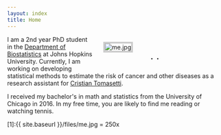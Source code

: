 ```yaml
---
layout: index
title: Home
---
```


<figure style="float: right; width: 240px; margin-left: 24px; margin-bottom: 6px">
	<img src="{{ site.baseurl }}/files/me.jpg" alt="me.jpg" style="border: #ccc 4px solid; vertical-align: middle;"/>
	<figcaption style="text-align: center; font-size: x-large">
        <a href="mailto:albertkuo@jhu.edu"><i class="fas fa-envelope-square"></i></a>
        &#183; 
    	<a href="https://github.com/albertkuo"><i class="fab fa-github"></i></a>
        &#183; 
        <a href="https://www.linkedin.com/in/albertokuo/"><i class="fab fa-linkedin"></i></a>
    </figcaption>
</figure>

I am a 2nd year PhD student in the [Department of Biostatistics](https://www.jhsph.edu/departments/biostatistics/index.html) at Johns Hopkins University. Currently, I am working on developing statistical methods to estimate the risk of cancer and other diseases as a research assistant for [Cristian Tomasetti](https://cristiantomasetti.com). 

I received my bachelor's in math and statistics from the University of Chicago in 2016. In my free time, you are likely to find me reading or watching tennis. 

[1]:{{ site.baseurl }}/files/me.jpg = 250x

